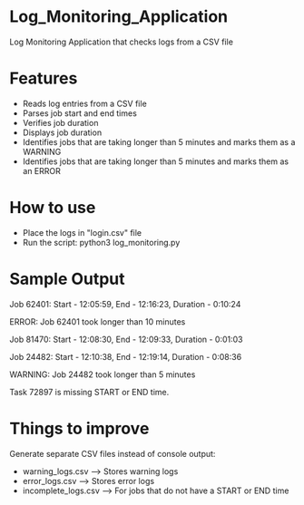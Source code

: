 # Log_Monitoring_Application
Log Monitoring Application that checks logs from a CSV file

# Features
- Reads log entries from a CSV file
- Parses job start and end times
- Verifies job duration
- Displays job duration
- Identifies jobs that are taking longer than 5 minutes and marks them as a WARNING
- Identifies jobs that are taking longer than 5 minutes and marks them as an ERROR

# How to use
- Place the logs in "login.csv" file
- Run the script: python3 log_monitoring.py

# Sample Output
Job 62401: Start - 12:05:59, End - 12:16:23, Duration - 0:10:24

ERROR: Job 62401 took longer than 10 minutes

Job 81470: Start - 12:08:30, End - 12:09:33, Duration - 0:01:03

Job 24482: Start - 12:10:38, End - 12:19:14, Duration - 0:08:36

WARNING: Job 24482 took longer than 5 minutes

Task 72897 is missing START or END time.

# Things to improve
Generate separate CSV files instead of console output:
- warning_logs.csv --> Stores warning logs
- error_logs.csv --> Stores error logs
- incomplete_logs.csv --> For jobs that do not have a START or END time